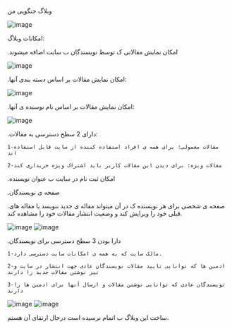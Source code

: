 وبلاگ جنگویی من

![image](https://user-images.githubusercontent.com/86279610/155674264-098c7b97-398b-4535-a7b8-2b1144b2aba5.png)

امکانات وبلاگ:

.امکان نمایش مقالاتی ک توسط نویسندگان ب سایت اضافه میشوند

![image](https://user-images.githubusercontent.com/86279610/155674450-9a5c86a0-3115-4100-86ec-e02b6ca92335.png)

.امکان نمایش مقالات بر اساس دسته بندی آنها:

![image](https://user-images.githubusercontent.com/86279610/155674560-4baadad9-ce93-4fbc-9895-3eb047f8eb2c.png)

.امکان نمایش مقالات بر اساس نام نوسنده ی آنها:

![image](https://user-images.githubusercontent.com/86279610/155674577-9eb62122-6689-43cf-91fb-dd191a1fcffb.png)

.دارای 2 سطح دسترسی به مقالات:

	1-مقالات معمولی: برای همه ی افراد استفاده کننده از سایت قابل استفاده اند
	
	2-مقالات ویژه: برای دیدن این مقالات کاربر باید اشتراک ویژه خریداری کند
	
.امکان ثبت نام در سایت ب عنوان نویسنده


.صفحه ی نویسندگان

.صفحه ی شخصی برای هر نویسنده ک در آن میتواند مقاله ی جدید بنویسد یا مقاله های قبلی خود را ویرایش کند و وضعیت انتشار مقالات خود را مشاهده کند.

![image](https://user-images.githubusercontent.com/86279610/155674703-067bcd4a-f950-4451-b4fc-d690bf2af269.png)
![image](https://user-images.githubusercontent.com/86279610/155674714-4325b49e-e15c-45dd-8ed8-46165758daa7.png)

.دارا بودن 3 سطح دسترسی برای نویسندگان

	1-مالک سایت که به همه ی امکانات سایت دسترسی دارد.

	2-ادمین ها که توانایی تایید مقالات نویسندگان عادی جهت انتشار در سایت و نیز نوشتن مقالات جدید را دارند

	3-نویسندگان عادی که توانایی نوشتن مقالات و ارسال آنها برای ادمین ها را دارند


![image](https://user-images.githubusercontent.com/86279610/155674745-552e1ea3-a930-4a2c-ba38-509803dbbe9d.png)
![image](https://user-images.githubusercontent.com/86279610/155674756-311ea247-165a-40be-890e-e4b8675a9ad0.png)

ساخت این وبلاگ ب اتمام نرسیده است درحال ارتقای آن هستم.



